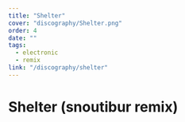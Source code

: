 ```yaml
---
title: "Shelter"
cover: "discography/Shelter.png"
order: 4
date: ""
tags:
  - electronic
  - remix
link: "/discography/shelter"
---
```


# Shelter (snoutibur remix)
